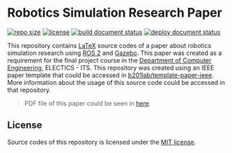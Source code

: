 # Robotics Simulation Research Paper

[![repo size](https://img.shields.io/github/repo-size/threeal/paper-simulasi-robot)](https://github.com/threeal/paper-simulasi-robot)
[![license](https://img.shields.io/github/license/threeal/paper-simulasi-robot)](./LICENSE)
[![build document status](https://img.shields.io/github/workflow/status/threeal/paper-simulasi-robot/Build%20Document)](https://github.com/threeal/paper-simulasi-robot/actions)
[![deploy document status](https://img.shields.io/github/workflow/status/threeal/paper-simulasi-robot/Deploy%20Document)](https://github.com/threeal/paper-simulasi-robot/actions)

This repository contains [LaTeX](https://www.latex-project.org/) source codes of a paper about robotics simulation research using [ROS 2](https://docs.ros.org/en/foxy/index.html) and [Gazebo](http://gazebosim.org/).
This paper was created as a requirement for the final project course in the [Department of Computer Engineering](https://www.its.ac.id/komputer/), ELECTICS - ITS.
This repository was created using an IEEE paper template that could be accessed in [b201lab/template-paper-ieee](https://github.com/b201lab/template-paper-ieee).
More information about the usage of this source code could be accessed in that repository.

> PDF file of this paper could be seen in [here](https://threeal.github.io/paper-simulasi-robot/main.pdf).

## License

Source codes of this repository is licensed under the [MIT license](./LICENSE).
